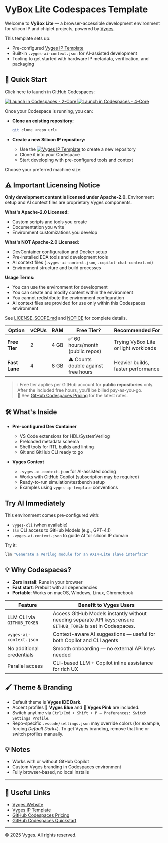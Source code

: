 # VyBox Lite Codespaces Template

Welcome to **VyBox Lite** — a browser-accessible development environment for silicon IP and chiplet projects, powered by [Vyges](https://vyges.com).

This template sets up:

- Pre-configured [Vyges IP Template](https://github.com/vyges/vyges-ip-template)
- Built-in `.vyges-ai-context.json` for AI-assisted development
- Tooling to get started with hardware IP metadata, verification, and packaging

## 🚀 Quick Start

Click here to launch in GitHub Codespaces:

<a href="https://codespaces.new/vyges/vybox-lite?quickstart=1" target="_blank">
  <img src="https://img.shields.io/badge/Launch_in_Codespaces-2--Core-blue?style=for-the-badge&logo=github" alt="Launch in Codespaces - 2-Core"/>
</a>
<a href="https://codespaces.new/vyges/vybox-lite?quickstart=1&machine=STANDARD" target="_blank">
  <img src="https://img.shields.io/badge/Launch_in_Codespaces-4--Core-green?style=for-the-badge&logo=github" alt="Launch in Codespaces - 4-Core"/>
</a>

Once your Codespace is running, you can:

- **Clone an existing repository:**
  ```bash
  git clone <repo_url>
  ```

- **Create a new Silicon IP repository:**
  - Use the <a href="https://github.com/vyges/vyges-ip-template/generate" target="_blank"><img src="https://img.shields.io/badge/Vyges_IP_Template-Orange?style=for-the-badge&logo=github&color=orange" alt="Vyges IP Template"/></a> to create a new repository
  - Clone it into your Codespace
  - Start developing with pre-configured tools and context

Choose your preferred machine size:

## ⚠️ Important Licensing Notice

**Only development content is licensed under Apache-2.0.** 
Environment setup and AI context files are proprietary Vyges components.

**What's Apache-2.0 Licensed:**
- Custom scripts and tools you create
- Documentation you write
- Environment customizations you develop

**What's NOT Apache-2.0 Licensed:**
- DevContainer configuration and Docker setup
- Pre-installed EDA tools and development tools
- AI context files (`.vyges-ai-context.json`, `.copilot-chat-context.md`)
- Environment structure and build processes

**Usage Terms:**
- You can use the environment for development
- You can create and modify content within the environment
- You cannot redistribute the environment configuration
- AI context files are provided for use only within this Codespaces environment

See [LICENSE_SCOPE.md](LICENSE_SCOPE.md) and [NOTICE](NOTICE) for complete details.

| Option | vCPUs | RAM | Free Tier? | Recommended For |
|--------|-------|-----|------------|-----------------|
| **Free Tier** | 2 | 4 GB | ✅ 60 hours/month (public repos) | Trying VyBox Lite or light workloads |
| **Fast Lane** | 4 | 8 GB | ⚠ Counts double against free hours | Heavier builds, faster performance |

> ℹ Free tier applies per GitHub account for **public repositories** only. After the included free hours, you’ll be billed pay-as-you-go.  
> 📄 See [GitHub Codespaces Pricing](https://docs.github.com/en/billing/managing-billing-for-github-codespaces/about-billing-for-github-codespaces) for the latest rates.

## 🛠 What's Inside

- **Pre-configured Dev Container**  
  - VS Code extensions for HDL/SystemVerilog  
  - Preloaded metadata schema
  - Shell tools for RTL builds and linting  
  - Git and GitHub CLI ready to go

- **Vyges Context**  
  - `.vyges-ai-context.json` for AI-assisted coding  
  - Works with GitHub Copilot (subscription may be required)
  - Ready-to-run simulation/testbench setup  
  - Examples using `vyges-ip-template` conventions

##  Try AI Immediately

This environment comes pre-configured with:
- `vyges-cli` (when available)
- `llm` CLI access to GitHub Models (e.g., GPT-4.1)
- `.vyges-ai-context.json` to guide AI for silicon IP domain

Try it:

```bash
llm "Generate a Verilog module for an AXI4-Lite slave interface"
```

## 💡 Why Codespaces?

- **Zero install**: Runs in your browser
- **Fast start**: Prebuilt with all dependencies  
- **Portable**: Works on macOS, Windows, Linux, Chromebook


| Feature | Benefit to Vyges Users |
|---------|------------------------|
| LLM CLI via `GITHUB_TOKEN` | Access GitHub Models instantly without needing separate API keys; ensure `GITHUB_TOKEN` is set in Codespaces. |
| `vyges-ai-context.json` | Context-aware AI suggestions — useful for both Copilot and CLI agents |
| No additional credentials | Smooth onboarding — no external API keys needed |
| Parallel access | CLI-based LLM + Copilot inline assistance for rich UX |


## 🖌️ Theme & Branding
- Default theme is **Vyges IDE Dark**.  
- Accent profiles 🔵 **Vyges Blue** and 💖 **Vyges Pink** are included.  
- Switch anytime via `Ctrl/Cmd + Shift + P → Preferences: Switch Settings Profile`.  
- Repo-specific `.vscode/settings.json` may override colors (for example, forcing *Default Dark+*). To get Vyges branding, remove that line or switch profiles manually.

## 💡 Notes
- Works with or without GitHub Copilot
- Custom Vyges branding in Codespaces environment
- Fully browser-based, no local installs

---

## 🔗 Useful Links
- [Vyges Website](https://vyges.com)
- [Vyges IP Template](https://github.com/vyges/vyges-ip-template)
- [GitHub Codespaces Pricing](https://docs.github.com/en/billing/managing-billing-for-github-codespaces/about-billing-for-github-codespaces)
- [GitHub Codespaces Quickstart](https://docs.github.com/en/codespaces/quickstart)

---
© 2025 Vyges. All rights reserved.
